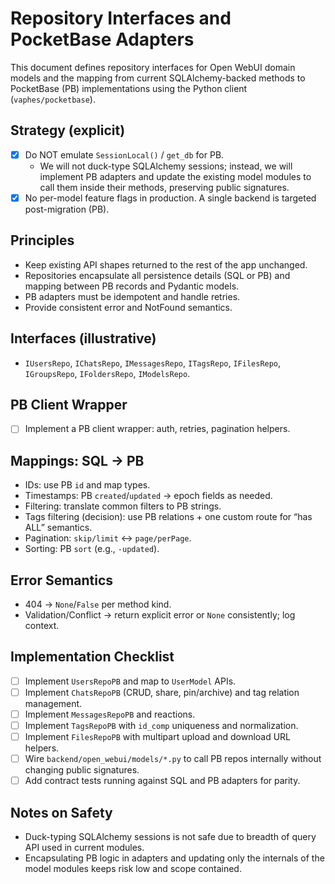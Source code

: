 # Repository Interfaces and PocketBase Adapters

This document defines repository interfaces for Open WebUI domain models and the mapping from current SQLAlchemy-backed methods to PocketBase (PB) implementations using the Python client (`vaphes/pocketbase`).

## Strategy (explicit)
- [x] Do NOT emulate `SessionLocal()` / `get_db` for PB.
  - We will not duck-type SQLAlchemy sessions; instead, we will implement PB adapters and update the existing model modules to call them inside their methods, preserving public signatures.
- [x] No per-model feature flags in production. A single backend is targeted post-migration (PB).

## Principles
- Keep existing API shapes returned to the rest of the app unchanged.
- Repositories encapsulate all persistence details (SQL or PB) and mapping between PB records and Pydantic models.
- PB adapters must be idempotent and handle retries.
- Provide consistent error and NotFound semantics.

## Interfaces (illustrative)
- `IUsersRepo`, `IChatsRepo`, `IMessagesRepo`, `ITagsRepo`, `IFilesRepo`, `IGroupsRepo`, `IFoldersRepo`, `IModelsRepo`.

## PB Client Wrapper
- [ ] Implement a PB client wrapper: auth, retries, pagination helpers.

## Mappings: SQL -> PB
- IDs: use PB `id` and map types.
- Timestamps: PB `created`/`updated` → epoch fields as needed.
- Filtering: translate common filters to PB strings.
- Tags filtering (decision): use PB relations + one custom route for “has ALL” semantics.
- Pagination: `skip/limit` ↔ `page/perPage`.
- Sorting: PB `sort` (e.g., `-updated`).

## Error Semantics
- 404 → `None`/`False` per method kind.
- Validation/Conflict → return explicit error or `None` consistently; log context.

## Implementation Checklist
- [ ] Implement `UsersRepoPB` and map to `UserModel` APIs.
- [ ] Implement `ChatsRepoPB` (CRUD, share, pin/archive) and tag relation management.
- [ ] Implement `MessagesRepoPB` and reactions.
- [ ] Implement `TagsRepoPB` with `id_comp` uniqueness and normalization.
- [ ] Implement `FilesRepoPB` with multipart upload and download URL helpers.
- [ ] Wire `backend/open_webui/models/*.py` to call PB repos internally without changing public signatures.
- [ ] Add contract tests running against SQL and PB adapters for parity.

## Notes on Safety
- Duck-typing SQLAlchemy sessions is not safe due to breadth of query API used in current modules.
- Encapsulating PB logic in adapters and updating only the internals of the model modules keeps risk low and scope contained.